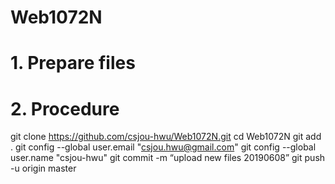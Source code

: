 # Web1072N
# 1. Prepare files
# 2. Procedure
git clone https://github.com/csjou-hwu/Web1072N.git
cd Web1072N
git add .
git config --global user.email "csjou.hwu@gmail.com"
git config --global user.name "csjou-hwu"
git commit -m “upload new files 20190608”
git push -u origin master
